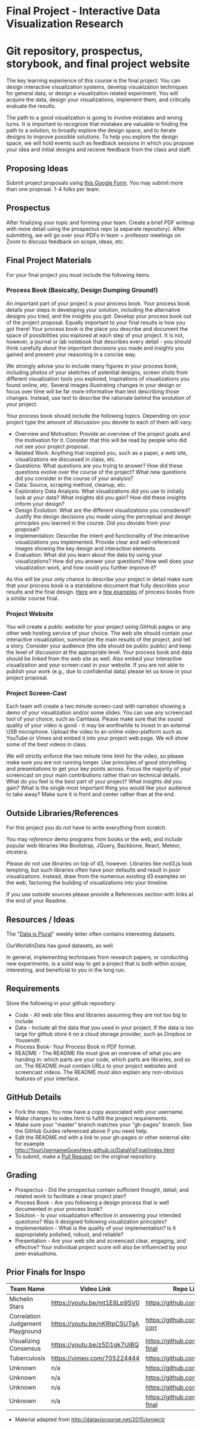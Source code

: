 Final Project - Interactive Data Visualization Research  
===
# Git repository, prospectus, storybook, and final project website 



The key learning experience of this course is the final project. 
You can design interactive visualization systems, develop visualization techniques for general data, or design a visualization related experiment.
You will acquire the data, design your visualizations, implement them, and critically evaluate the results. 

The path to a good visualization is going to involve mistakes and wrong turns. 
It is important to recognize that mistakes are valuable in finding the path to a solution, to broadly explore the design space, and to iterate designs to improve possible solutions. 
To help you explore the design space, we will hold events such as feedback sessions in which you propose your idea and initial designs and receive feedback from the class and staff.

Proposing Ideas
---

Submit project proposals using [this Google Form](https://docs.google.com/forms/d/e/1FAIpQLSePvr2yyOwT-iwl-mVsYL5lNSJIwEx7Lius6Q8_5Tm2WxX6nA/viewform?usp=sf_link).
You may submit more than one proposal.
1-4 folks per team.

Prospectus
---

After finalizing your topic and forming your team. Create a brief PDF writeup with more detail using the prospectus repo (a separate repository). After submitting, we will go over your PDFs in team + professor meetings on Zoom to discuss feedback on scope, ideas, etc.

Final Project Materials
---
For your final project you must include the following items.

### Process Book (Basically, Design Dumping Ground!)

An important part of your project is your process book. Your process book details your steps in developing your solution, including the alternative designs you tried, and the insights you got. Develop your process book out of the project proposal. Equally important to your final results is how you got there! Your process book is the place you describe and document the space of possibilities you explored at each step of your project. It is not, however, a journal or lab notebook that describes every detail - you should think carefully about the important decisions you made and insights you gained and present your reasoning in a concise way.

We strongly advise you to include many figures in your process book, including photos of your sketches of potential designs, screen shots from different visualization tools you explored, inspirations of visualizations you found online, etc. Several images illustrating changes in your design or focus over time will be far more informative than text describing those changes. Instead, use text to describe the rationale behind the evolution of your project.

Your process book should include the following topics. Depending on your project type the amount of discussion you devote to each of them will vary:

- Overview and Motivation: Provide an overview of the project goals and the motivation for it. Consider that this will be read by people who did not see your project proposal.
- Related Work: Anything that inspired you, such as a paper, a web site, visualizations we discussed in class, etc.
- Questions: What questions are you trying to answer? How did these questions evolve over the course of the project? What new questions did you consider in the course of your analysis?
- Data: Source, scraping method, cleanup, etc.
- Exploratory Data Analysis: What visualizations did you use to initially look at your data? What insights did you gain? How did these insights inform your design?
- Design Evolution: What are the different visualizations you considered? Justify the design decisions you made using the perceptual and design principles you learned in the course. Did you deviate from your proposal?
- Implementation: Describe the intent and functionality of the interactive visualizations you implemented. Provide clear and well-referenced images showing the key design and interaction elements.
- Evaluation: What did you learn about the data by using your visualizations? How did you answer your questions? How well does your visualization work, and how could you further improve it?

As this will be your only chance to describe your project in detail make sure that your process book is a standalone document that fully describes your results and the final design. 
[Here](http://dataviscourse.net/2015/assets/process_books/bansal_cao_hou.pdf) are a [few examples](http://dataviscourse.net/2015/assets/process_books/walsh_trevino_bett.pdf) of process books from a similar course final.

### Project Website

You will create a public website for your project using GitHub pages or any other web hosting service of your choice. 
The web site should contain your interactive visualization, summarize the main results of the project, and tell a story. 
Consider your audience (the site should be public public) and keep the level of discussion at the appropriate level. 
Your process book and data should be linked from the web site as well. 
Also embed your interactive visualization and your screen-cast in your website. 
If you are not able to publish your work (e.g., due to confidential data) please let us know in your project proposal.

### Project Screen-Cast

Each team will create a two minute screen-cast with narration showing a demo of your visualization and/or some slides. 
You can use any screencast tool of your choice, such as Camtasia. 
Please make sure that the sound quality of your video is good - it may be worthwhile to invest in an external USB microphone. 
Upload the video to an online video-platform such as YouTube or Vimeo and embed it into your project web page. 
We will show some of the best videos in class.

We will strictly enforce the two minute time limit for the video, so please make sure you are not running longer. 
Use principles of good storytelling and presentations to get your key points across. Focus the majority of your screencast on your main contributions rather than on technical details. 
What do you feel is the best part of your project? 
What insights did you gain? 
What is the single most important thing you would like your audience to take away? Make sure it is front and center rather than at the end.

Outside Libraries/References
---

For this project you *do not* have to write everything from scratch.

You may *reference* demo programs from books or the web, and *include* popular web libraries like Bootstrap, JQuery, Backbone, React, Meteor, etcetera. 

Please *do not* use libraries on top of d3, however. Libraries like nvd3.js look tempting, but such libraries often have poor defaults and result in poor visualizations.
Instead, draw from the numerous existing d3 examples on the web, factoring the building of visualizations into your timeline.

If you use outside sources please provide a References section with links at the end of your Readme.

Resources / Ideas
---

The "[Data is Plural](https://tinyletter.com/data-is-plural/archive)" weekly letter often contains interesting datasets.

OurWorldInData has good datasets, as well.

In general, implementing techniques from research papers, or conducting new experiments, is a solid way to get a project that is both within scope, interesting, and beneficial to you in the long run.

Requirements
---

Store the following in your github repository:

- Code - All web site files and libraries assuming they are not too big to include
- Data - Include all the data that you used in your project. If the data is too large for github store it on a cloud storage provider, such as Dropbox or Yousendit.
- Process Book- Your Process Book in PDF format.
- README - The README file must give an overview of what you are handing in: which parts are your code, which parts are libraries, and so on. The README must contain URLs to your project websites and screencast videos. The README must also explain any non-obvious features of your interface.

GitHub Details
---

- Fork the repo. You now have a copy associated with your username.
- Make changes to index.html to fulfill the project requirements. 
- Make sure your "master" branch matches your "gh-pages" branch. See the GitHub Guides referenced above if you need help.
- Edit the README.md with a link to your gh-pages or other external site: for example http://YourUsernameGoesHere.github.io/DataVisFinal/index.html
- To submit, make a [Pull Request](https://help.github.com/articles/using-pull-requests/) on the original repository.

Grading
---

- Prospectus - Did the prospectus contain sufficient thought, detail, and related work to facilitate a clear project plan?
- Process Book - Are you following a design process that is well documented in your process book?
- Solution - Is your visualization effective in answering your intended questions? Was it designed following visualization principles?
- Implementation - What is the quality of your implementation? Is it appropriately polished, robust, and reliable?
- Presentation - Are your web site and screencast clear, engaging, and effective?
Your individual project score will also be influenced by your peer evaluations.

Prior Finals for Inspo
---

| Team Name | Video Link | Repo Link (if available) |
| --- | --- | --- |
| Michelin Stars | https://youtu.be/mt1E8Lp9SV0 | https://github.com/jcybul/datavis-final |
| Correlation Judgement Playground | https://youtu.be/nKRtpC5UTgA | https://github.com/TrumanLarson/mqp-corr |
| Visualizing Consensus | https://youtu.be/z5D1gk7UiBQ | https://github.com/hilsonshrestha/datavis-final |
| Tuberculosis | https://vimeo.com/705224444 | https://github.com/mnorales/datavis-final |
| Unknown | n/a | https://github.com/zihao777/datavis-final |
| Unknown | n/a | https://github.com/jhyuen/datavis-final |
| Unknown | n/a | https://github.com/jwu2018/datavis-final |
| Unknown | n/a | https://github.com/rmlamarche/datavis-final |

- Material adapted from http://dataviscourse.net/2015/project/
